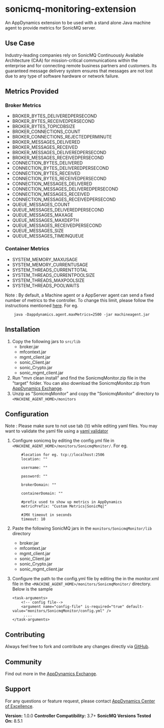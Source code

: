 sonicmq-monitoring-extension
============================
An AppDynamics extension to be used with a stand alone Java machine agent to provide metrics for SonicMQ server.


## Use Case ##
Industry-leading companies rely on SonicMQ Continuously Available Architecture (CAA) for mission-critical communications within the enterprise and for connecting remote business partners and customers. 
Its guaranteed message delivery system ensures that messages are not lost due to any type of software hardware or network failure.


## Metrics Provided ##


### Broker Metrics ###

* BROKER_BYTES_DELIVEREDPERSECOND
* BROKER_BYTES_RECEIVEDPERSECOND
* BROKER_BYTES_TOPICDBSIZE
* BROKER_CONNECTIONS_COUNT
* BROKER_CONNECTIONS_REJECTEDPERMINUTE
* BROKER_MESSAGES_DELIVERED
* BROKER_MESSAGES_RECEIVED
* BROKER_MESSAGES_DELIVEREDPERSECOND
* BROKER_MESSAGES_RECEIVEDPERSECOND
* CONNECTION_BYTES_DELIVERED
* CONNECTION_BYTES_DELIVEREDPERSECOND
* CONNECTION_BYTES_RECEIVED
* CONNECTION_BYTES_RECEIVEDPERSECOND
* CONNECTION_MESSAGES_DELIVERED
* CONNECTION_MESSAGES_DELIVEREDPERSECOND
* CONNECTION_MESSAGES_RECEIVED
* CONNECTION_MESSAGES_RECEIVEDPERSECOND
* QUEUE_MESSAGES_COUNT
* QUEUE_MESSAGES_DELIVEREDPERSECOND
* QUEUE_MESSAGES_MAXAGE
* QUEUE_MESSAGES_MAXDEPTH
* QUEUE_MESSAGES_RECEIVEDPERSECOND
* QUEUE_MESSAGES_SIZE
* QUEUE_MESSAGES_TIMEINQUEUE

### Container Metrics ###

* SYSTEM_MEMORY_MAXUSAGE
* SYSTEM_MEMORY_CURRENTUSAGE
* SYSTEM_THREADS_CURRENTTOTAL
* SYSTEM_THREADS_CURRENTPOOLSIZE
* SYSTEM_THREADS_MAXPOOLSIZE
* SYSTEM_THREADS_POOLWAITS

Note : By default, a Machine agent or a AppServer agent can send a fixed number of metrics to the controller. To change this limit, please follow the instructions mentioned [here](http://docs.appdynamics.com/display/PRO14S/Metrics+Limits).
For eg.  
```    
    java -Dappdynamics.agent.maxMetrics=2500 -jar machineagent.jar
```

## Installation ##

1. Copy the following jars to `src/lib`
   * broker.jar
   * mfcontext.jar
   * mgmt_client.jar
   * sonic_Client.jar
   * sonic_Crypto.jar
   * sonic_mgmt_client.jar
2. Run "mvn clean install" and find the SonicmqMonitor.zip file in the "target" folder. You can also download the SonicmqMonitor.zip from [AppDynamics Exchange][].
3. Unzip as "SonicmqMonitor" and copy the "SonicmqMonitor" directory to `<MACHINE_AGENT_HOME>/monitors`


## Configuration ##

Note : Please make sure to not use tab (\t) while editing yaml files. You may want to validate the yaml file using a [yaml validator](http://yamllint.com/)

1. Configure sonicmq by editing the config.yml file in `<MACHINE_AGENT_HOME>/monitors/SonicmqMonitor/`.
   For eg.
   ```
       #location for eg. tcp://localhost:2506
       location: ""
       
       username: ""
       
       password: ""
       
       brokerDomain: ""
       
       containerDomain: ""
       
       #prefix used to show up metrics in AppDynamics
       metricPrefix: "Custom Metrics|SonicMq|"
       
       #JMX timeout in seconds
       timeout: 10

   ```


2. Paste the following SonicMQ jars in the `monitors/SonicmqMonitor/lib` directory
   * broker.jar
   * mfcontext.jar
   * mgmt_client.jar
   * sonic_Client.jar
   * sonic_Crypto.jar
   * sonic_mgmt_client.jar

3. Configure the path to the config.yml file by editing the <task-arguments> in the monitor.xml file in the `<MACHINE_AGENT_HOME>/monitors/SonicmqMonitor/` directory. Below is the sample

     ```
     <task-arguments>
         <!-- config file-->
         <argument name="config-file" is-required="true" default-value="monitors/SonicmqMonitor/config.yml" />
          ....
     </task-arguments>
    ```



## Contributing ##

Always feel free to fork and contribute any changes directly via [GitHub][].

## Community ##

Find out more in the [AppDynamics Exchange][].

## Support ##

For any questions or feature request, please contact [AppDynamics Center of Excellence][].

**Version:** 1.0.0
**Controller Compatibility:** 3.7+
**SonicMQ Versions Tested On:** 8.5.1

[Github]: https://github.com/Appdynamics/sonicmq-monitoring-extension
[AppDynamics Exchange]: http://community.appdynamics.com/t5/AppDynamics-eXchange/idb-p/extensions
[AppDynamics Center of Excellence]: mailto:help@appdynamics.com
